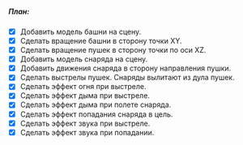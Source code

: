 
##### План:
- [x] Добавить модель башни на сцену.
- [x] Сделать вращение башни в сторону точки XY.
- [x] Сделать вращение пушек в сторону точки по оси XZ.
- [x] Добавить модель снаряда на сцену.
- [x] Добавить движения снаряда в сторону направления пушки.
- [x] Сделать выстрелы пушек. Снаряды вылитают из дула пушек.
- [x] Сделать эффект огня при выстреле.
- [x] Сделать эффект дыма при выстреле.
- [x] Сделать эффект дыма при полете снаряда.
- [x] Сделать эффект попадания снаряда в цель.
- [x] Сделать эффект звука при выстреле.
- [x] Сделать эффект звука при попадании.